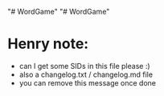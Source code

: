 "# WordGame" 
"# WordGame" 

# Henry note:
- can I get some SIDs in this file please :)
- also a changelog.txt / changelog.md file
- you can remove this message once done
